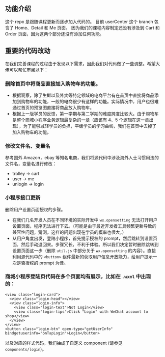 ## 功能介绍
这个 repo 是跟随课程更新而逐步加入代码的。
目前 userCenter 这个 branch 包含了 Home、Detail 和 Me 页面。 因为我们的课程内容制定还没有涉及到 Cart 和 Order 页面，因为这两个部分还没有添加任何功能。

## 重要的代码改动
在我们完善课程的过程由于发现以下需求，因此我们对代码做了一些调整。希望大佬可以帮忙审阅以下：

### 删除首页中将商品直接加入购物车的功能。
- 根据观察，除了生鲜以及外卖等特定领域的电商平台有在首页中直接将商品添加到购物车的功能，一般的电商很少有这样的功能。实际情况中，用户也很难通过首页的预览图直接将商品放入购物车。
- 根据上一版学员的反馈，第一学期与第二学期的难度跨度比较大。由于购物车是整个商城小程序业务逻辑最复杂的一章（应该有 4、5 个逻辑在这一章出现），为了能够减轻学员的负担，平缓学员的学习曲线，我们在首页中去掉了加入购物车的功能。

### 修改文件名、变量名

  参考国外 Amazon，ebay 等知名电商，我们将源代码中涉及海外人士习惯用法的文件名，变量名进行修改：
- trolley -> cart
- user -> me
- unlogin -> login

### 小程序接口更新

  删除用户设置页面授权的步骤。
- 在我们几名开发人员在不同环境的实际开发中 `wx.opensetting` 无法打开用户设置页面，程序无法进行下去。（可能是由于最近开发者工具频繁更新导致的兼容性问题，猜测。这样的问题出现在学员的概率也很大。）
- 从用户角度出发，登陆小程序，首先提示授权的 prompt，然后跳转到设置页面，然后手动退回来。步骤冗长，不利于体验。所以我们决定暂时删除跳转到设置页面这一步（删除 `util.js` 中部分关于 `wx.opensetting` 的内容）。直接利用源代码中的 `<button>` 组件最新的获取用户信息开放能力，给用户提示一次是否授权的 prompt 为佳。

### 商城小程序登陆页代码在多个页面均有展示，比如在 `.wxml` 中出现的：

```
<view class="login-card">
  <view class="login-head"></view>
  <view class="login-info">
    <view class="login-text">Not Login</view>
    <view class="login-tips">Click "Login" with WeChat account to shop</view>
  </view>
</view>
<button class="login-btn" open-type="getUserInfo" bindgetuserinfo="onTapLogin">Login</button>
```
以及对应的样式代码，我们抽成了自定义 component (请参见 `components/login`)。


